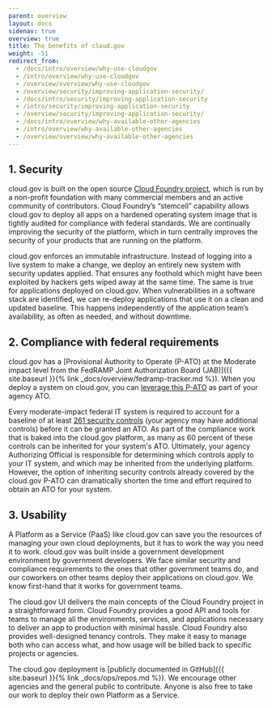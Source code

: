 ```yaml
---
parent: overview
layout: docs
sidenav: true
overview: true
title: The benefits of cloud.gov
weight: -51
redirect_from:
  - /docs/intro/overview/why-use-cloudgov
  - /intro/overview/why-use-cloudgov
  - /overview/overview/why-use-cloudgov
  - /overview/security/improving-application-security/
  - /docs/intro/security/improving-application-security
  - /intro/security/improving-application-security
  - /overview/security/improving-application-security/
  - /docs/intro/overview/why-available-other-agencies
  - /intro/overview/why-available-other-agencies
  - /overview/overview/why-available-other-agencies
---
```


## 1. Security

cloud.gov is built on the open source [Cloud Foundry project](http://www.cloudfoundry.org/), which is run by a non-profit foundation with many commercial members and an active community of contributors. Cloud Foundry’s “stemcell” capability allows cloud.gov to deploy all apps on a hardened operating system image that is tightly audited for compliance with federal standards. We are continually improving the security of the platform, which in turn centrally improves the security of your products that are running on the platform.

cloud.gov enforces an immutable infrastructure. Instead of logging into a live system to make a change, we deploy an entirely new system with security updates applied. That ensures any foothold which might have been exploited by hackers gets wiped away at the same time. The same is true for applications deployed on cloud.gov. When vulnerabilities in a software stack are identified, we can re-deploy applications that use it on a clean and updated baseline. This happens independently of the application team’s availability, as often as needed, and without downtime.

## 2. Compliance with federal requirements

cloud.gov has a [Provisional Authority to Operate (P-ATO) at the Moderate impact level from the FedRAMP Joint Authorization Board (JAB)]({{ site.baseurl }}{% link _docs/overview/fedramp-tracker.md %}). When you deploy a system on cloud.gov, you can [leverage this P-ATO](https://www.fedramp.gov/faqs/) as part of your agency ATO.

Every moderate-impact federal IT system is required to account for a baseline of at least [261 security controls](https://nvd.nist.gov/800-53/Rev4/impact/moderate) (your agency may have additional controls) before it can be granted an ATO. As part of the compliance work that is baked into the cloud.gov platform, as many as 60 percent of these controls can be inherited for your system's ATO. Ultimately, your agency Authorizing Official is responsible for determining which controls apply to your IT system, and which may be inherited from the underlying platform. However, the option of inheriting security controls already covered by the cloud.gov P-ATO can dramatically shorten the time and effort required to obtain an ATO for your system.

## 3. Usability

A Platform as a Service (PaaS) like cloud.gov can save you the resources of managing your own cloud deployments, but it has to work the way you need it to work. cloud.gov was built inside a government development environment by government developers. We face similar security and compliance requirements to the ones that other government teams do, and our coworkers on other teams deploy their applications on cloud.gov. We know first-hand that it works for government teams.

The cloud.gov UI delivers the main concepts of the Cloud Foundry project in a straightforward form. Cloud Foundry provides a good API and tools for teams to manage all the environments, services, and applications necessary to deliver an app to production with minimal hassle. Cloud Foundry also provides well-designed tenancy controls. They make it easy to manage both who can access what, and how usage will be billed back to specific projects or agencies.

The cloud.gov deployment is [publicly documented in GitHub]({{ site.baseurl }}{% link _docs/ops/repos.md %}). We encourage other agencies and the general public to contribute. Anyone is also free to take our work to deploy their own Platform as a Service.
